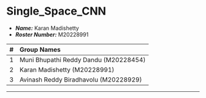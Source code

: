 Single_Space_CNN
==============================

- ***Name:*** Karan Madishetty
- ***Roster Number:*** M20228991

|   #   |Group Names |
|:----:|:------------------|
|    1 | Muni Bhupathi Reddy Dandu     (M20228454)                  |
|    2 | Karan Madishetty              (M20228991)                     |
|    3 |  Avinash Reddy Biradhavolu (M20228929) |

----
